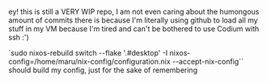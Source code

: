 ey! this is still a VERY WIP repo, I am not even caring about the humongous amount of commits there is because I'm literally using github to load all my stuff in my VM because I'm tired and can't be bothered to use Codium with ssh :')

`sudo nixos-rebuild switch --flake '.#desktop' -I nixos-config=/home/maru/nix-config/configuration.nix --accept-nix-config`` should build my config, just for the sake of remembering